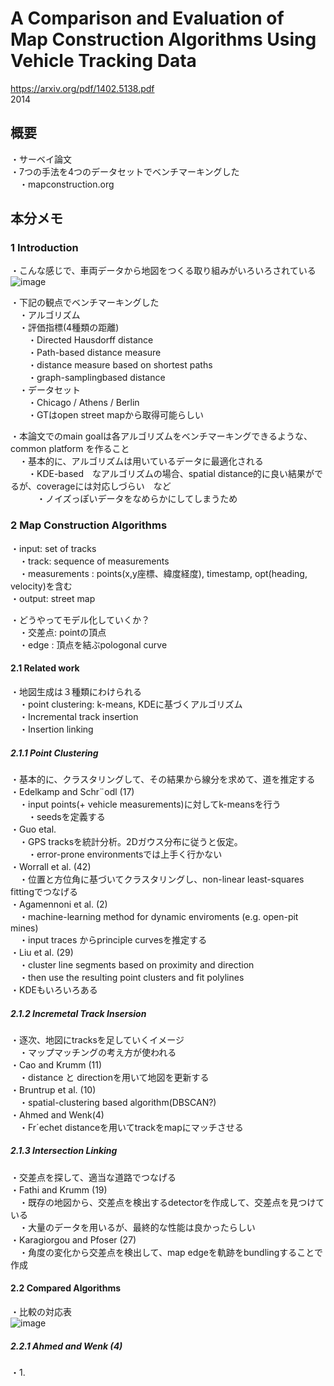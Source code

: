 # A Comparison and Evaluation of Map Construction Algorithms Using Vehicle Tracking Data
https://arxiv.org/pdf/1402.5138.pdf  
2014  

## 概要
・サーベイ論文  
・7つの手法を4つのデータセットでベンチマーキングした  
　・mapconstruction.org  
  
## 本分メモ  

### 1 Introduction  
・こんな感じで、車両データから地図をつくる取り組みがいろいろされている  
![image](https://user-images.githubusercontent.com/30098187/69790955-d02dfd00-1206-11ea-8696-b5785e18b8bc.png)  
  
・下記の観点でベンチマーキングした  
　・アルゴリズム  
　・評価指標(4種類の距離)  
　　・Directed Hausdorff distance  
　　・Path-based distance measure  
　　・distance measure based on shortest paths  
　　・graph-samplingbased distance  
　・データセット  
　　・Chicago / Athens / Berlin  
　　・GTはopen street mapから取得可能らしい  
  
・本論文でのmain goalは各アルゴリズムをベンチマーキングできるような、common platform を作ること  
　・基本的に、アルゴリズムは用いているデータに最適化される  
　　・KDE-based　なアルゴリズムの場合、spatial distance的に良い結果がでるが、coverageには対応しづらい　など  
　　　・ノイズっぽいデータをなめらかにしてしまうため  
  
### 2 Map Construction Algorithms  
・input: set of tracks  
　・track: sequence of measurements  
　・measurements : points(x,y座標、緯度経度), timestamp, opt(heading, velocity)を含む  
・output: street map  
  
・どうやってモデル化していくか？  
　・交差点: pointの頂点  
　・edge : 頂点を結ぶpologonal curve  
  
#### 2.1 Related work  
・地図生成は３種類にわけられる  
　・point clustering: k-means, KDEに基づくアルゴリズム  
　・Incremental track insertion  
　・Insertion linking  
  
##### 2.1.1 Point Clustering
・基本的に、クラスタリングして、その結果から線分を求めて、道を推定する  
・Edelkamp and Schr¨odl (17)  
　・input points(+ vehicle measurements)に対してk-meansを行う  
　　・seedsを定義する  
・Guo etal.  
　・GPS tracksを統計分析。2Dガウス分布に従うと仮定。  
　　・error-prone environmentsでは上手く行かない  
・Worrall et al. (42)  
　・位置と方位角に基づいてクラスタリングし、non-linear least-squares fittingでつなげる  
・Agamennoni et al. (2)  
　・machine-learning method for dynamic enviroments (e.g. open-pit mines)  
　・input traces からprinciple curvesを推定する  
・Liu et al. (29)  
　・cluster line segments based on proximity and direction  
　・then use the resulting point clusters and fit polylines  
・KDEもいろいろある  
  
##### 2.1.2 Incremetal Track Insersion  
・逐次、地図にtracksを足していくイメージ  
　・マップマッチングの考え方が使われる  
・Cao and Krumm (11)  
　・distance と directionを用いて地図を更新する  
・Bruntrup et al. (10)  
　・spatial-clustering based algorithm(DBSCAN?)  
・Ahmed and Wenk(4)  
　・Fr´echet distanceを用いてtrackをmapにマッチさせる  
  
##### 2.1.3 Intersection Linking  
・交差点を探して、適当な道路でつなげる  
・Fathi and Krumm (19)  
　・既存の地図から、交差点を検出するdetectorを作成して、交差点を見つけている  
　・大量のデータを用いるが、最終的な性能は良かったらしい  
・Karagiorgou and Pfoser (27)  
　・角度の変化から交差点を検出して、map edgeを軌跡をbundlingすることで作成  
  
#### 2.2 Compared Algorithms 
・比較の対応表  
![image](https://user-images.githubusercontent.com/30098187/69946203-8c046a80-152e-11ea-869e-02ec988c8e86.png)  
  
##### 2.2.1 Ahmed and Wenk (4)
・1. 

